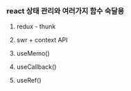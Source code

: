 ### react 상태 관리와 여러가지 함수 숙달용

1. redux - thunk

2. swr + context API

3. useMemo()

4. useCallback()

5. useRef()
